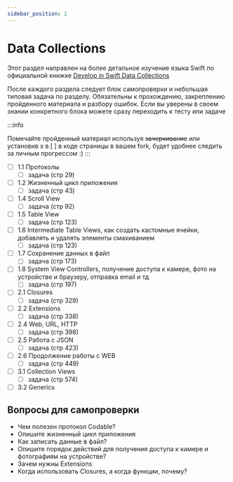 ```yaml
---
sidebar_position: 2
---
```


# Data Collections

Этот раздел направлен на более детальное изучение языка Swift по официальной
книжке [Develop in Swift Data Collections](https://books.apple.com/ru/book/develop-in-swift-data-collections/id1581183203?l=en%3Fl)

После каждого раздела следует блок самопроверки и небольшая типовая задача по разделу. Обязательны к прохождению,
закреплению пройденного материала и разбору ошибок. Если вы уверены в своем знании конкретного блока можете сразу
переходить к тесту или задаче

:::info

Помечайте пройденный материал используя ~~зачеркивание~~ или установив x в [ ] в коде страницы в вашем fork, будет
удобнее следить за личным прогрессом :)
:::

- [ ] 1.1 Протоколы
    - [ ] задача (стр 29)
- [ ] 1.2 Жизненный цикл приложения
    - [ ] задача (стр 43)
- [ ] 1.4 Scroll View
    - [ ] задача (стр 92)
- [ ] 1.5 Table View
    - [ ] задача (стр 123)
- [ ] 1.6 Intermediate Table Views, как создать кастомные ячейки, добавлять и удалять элементы смахиванием
    - [ ] задача (стр 123)
- [ ] 1.7 Сохранение данных в файл
    - [ ] задача (стр 173)
- [ ] 1.8 System View Controllers, получение доступа к камере, фото на устройстве и браузеру, отправка email и тд
    - [ ] задача (стр 197)
- [ ] 2.1 Closures
    - [ ] задача (стр 329)
- [ ] 2.2 Extensions
    - [ ] задача (стр 338)
- [ ] 2.4 Web, URL, HTTP
    - [ ] задача (стр 398)
- [ ] 2.5 Работа с JSON
    - [ ] задача (стр 423)
- [ ] 2.6 Продолжение работы с WEB
    - [ ] задача (стр 449)
- [ ] 3.1 Collection Views
    - [ ] задача (стр 574)
- [ ] 3.2 Generics

## Вопросы для самопроверки

- Чем полезен протокол Codable?
- Опишите жизненный цикл приложения
- Как записать данные в файл?
- Опишите порядок действий для получения доступа к камере и фотографиям на устройстве?
- Зачем нужны Extensions
- Когда использовать Closures, а когда функции, почему? 